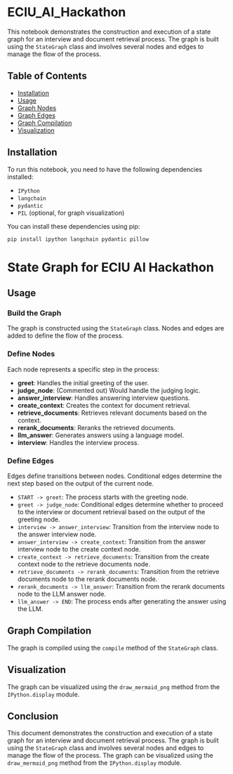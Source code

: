 # ECIU_AI_Hackathon

This notebook demonstrates the construction and execution of a state graph for an interview and document retrieval process. The graph is built using the `StateGraph` class and involves several nodes and edges to manage the flow of the process.

## Table of Contents

- [Installation](#installation)
- [Usage](#usage)
- [Graph Nodes](#graph-nodes)
- [Graph Edges](#graph-edges)
- [Graph Compilation](#graph-compilation)
- [Visualization](#visualization)

## Installation

To run this notebook, you need to have the following dependencies installed:

- `IPython`
- `langchain`
- `pydantic`
- `PIL` (optional, for graph visualization)

You can install these dependencies using pip:

```sh
pip install ipython langchain pydantic pillow
```
# State Graph for ECIU AI Hackathon

## Usage
### Build the Graph
The graph is constructed using the `StateGraph` class. Nodes and edges are added to define the flow of the process.

### Define Nodes
Each node represents a specific step in the process:
- **greet**: Handles the initial greeting of the user.
- **judge_node**: (Commented out) Would handle the judging logic.
- **answer_interview**: Handles answering interview questions.
- **create_context**: Creates the context for document retrieval.
- **retrieve_documents**: Retrieves relevant documents based on the context.
- **rerank_documents**: Reranks the retrieved documents.
- **llm_answer**: Generates answers using a language model.
- **interview**: Handles the interview process.

### Define Edges
Edges define transitions between nodes. Conditional edges determine the next step based on the output of the current node.

- `START -> greet`: The process starts with the greeting node.
- `greet -> judge_node`: Conditional edges determine whether to proceed to the interview or document retrieval based on the output of the greeting node.
- `interview -> answer_interview`: Transition from the interview node to the answer interview node.
- `answer_interview -> create_context`: Transition from the answer interview node to the create context node.
- `create_context -> retrieve_documents`: Transition from the create context node to the retrieve documents node.
- `retrieve_documents -> rerank_documents`: Transition from the retrieve documents node to the rerank documents node.
- `rerank_documents -> llm_answer`: Transition from the rerank documents node to the LLM answer node.
- `llm_answer -> END`: The process ends after generating the answer using the LLM.

## Graph Compilation
The graph is compiled using the `compile` method of the `StateGraph` class.

## Visualization
The graph can be visualized using the `draw_mermaid_png` method from the `IPython.display` module.

## Conclusion
This document demonstrates the construction and execution of a state graph for an interview and document retrieval process. The graph is built using the `StateGraph` class and involves several nodes and edges to manage the flow of the process. The graph can be visualized using the `draw_mermaid_png` method from the `IPython.display` module.

